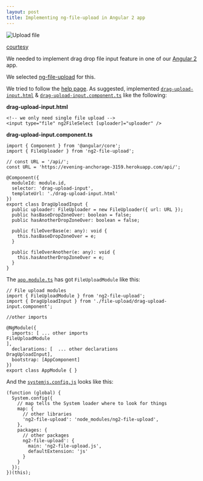 ```yaml
---
layout: post
title: Implementing ng-file-upload in Angular 2 app
---
```


![Upload file](http://www.uploadify.com/wp-content/themes/uploadify/img/splash.png)

[courtesy](http://www.uploadify.com/)

We needed to implement drag drop file input feature in one of our [Angular 2][1] app.

We selected [ng-file-upload][2] for this.

We tried to follow the [help page][3]. As suggested, implemented [`drag-upload-input.html`][4] & [`drag-upload-input.component.ts`][5] like the following:

**drag-upload-input.html**

    <!-- we only need single file upload -->
    <input type="file" ng2FileSelect [uploader]="uploader" />

**drag-upload-input.component.ts**

    import { Component } from '@angular/core';
    import { FileUploader } from 'ng2-file-upload';
    
    // const URL = '/api/';
    const URL = 'https://evening-anchorage-3159.herokuapp.com/api/';
    
    @Component({
      moduleId: module.id,
      selector: 'drag-upload-input',
      templateUrl: './drag-upload-input.html'
    })
    export class DragUploadInput {
      public uploader: FileUploader = new FileUploader({ url: URL });
      public hasBaseDropZoneOver: boolean = false;
      public hasAnotherDropZoneOver: boolean = false;
    
      public fileOverBase(e: any): void {
        this.hasBaseDropZoneOver = e;
      }
    
      public fileOverAnother(e: any): void {
        this.hasAnotherDropZoneOver = e;
      }
    }

The [`app.module.ts`][6] has got `FileUploadModule` like this:

    // File upload modules
    import { FileUploadModule } from 'ng2-file-upload';
    import { DragUploadInput } from './file-upload/drag-upload-input.component';
    
    //other imports
    
    @NgModule({
      imports: [ ... other imports
    FileUploadModule
    ],
      declarations: [  ... other declarations
    DragUploadInput],
      bootstrap: [AppComponent]
    })
    export class AppModule { }

And the [`systemjs.config.js`][7] looks like this:

    (function (global) {
      System.config({
        // map tells the System loader where to look for things
        map: {
          // other libraries
          'ng2-file-upload': 'node_modules/ng2-file-upload',
        },
        packages: {
    	  // other packages
          ng2-file-upload': {
            main: 'ng2-file-upload.js',
            defaultExtension: 'js'
          }
        }
      });
    })(this);


  [1]: https://angular.io/
  [2]: https://github.com/valor-software/ng2-file-upload
  [3]: http://valor-software.com/ng2-file-upload/
  [4]: https://github.com/valor-software/ng2-file-upload/blob/development/demo/src/app/components/file-upload/simple-demo.html
  [5]: https://github.com/valor-software/ng2-file-upload/blob/development/demo/src/app/components/file-upload/simple-demo.ts
  [6]: https://github.com/valor-software/ng2-file-upload/blob/development/demo/src/app/app.module.ts
  [7]: http://stackoverflow.com/a/37167153/2404470
